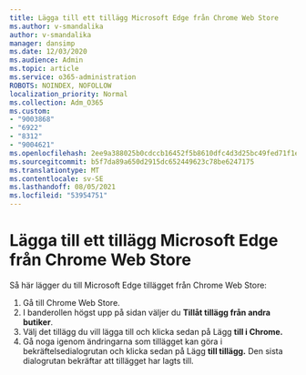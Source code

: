 ```yaml
---
title: Lägga till ett tillägg Microsoft Edge från Chrome Web Store
ms.author: v-smandalika
author: v-smandalika
manager: dansimp
ms.date: 12/03/2020
ms.audience: Admin
ms.topic: article
ms.service: o365-administration
ROBOTS: NOINDEX, NOFOLLOW
localization_priority: Normal
ms.collection: Adm_O365
ms.custom:
- "9003868"
- "6922"
- "8312"
- "9004621"
ms.openlocfilehash: 2ee9a388025b0cdccb16452f5b8610dfc4d3d25bc49fed71f1e1b1789b4d4827
ms.sourcegitcommit: b5f7da89a650d2915dc652449623c78be6247175
ms.translationtype: MT
ms.contentlocale: sv-SE
ms.lasthandoff: 08/05/2021
ms.locfileid: "53954751"
---
```

# <a name="add-an-extension-to-microsoft-edge-from-the-chrome-web-store"></a>Lägga till ett tillägg Microsoft Edge från Chrome Web Store

Så här lägger du till Microsoft Edge tillägget från Chrome Web Store:

1. Gå till Chrome Web Store.
2. I banderollen högst upp på sidan väljer du **Tillåt tillägg från andra butiker**.
3. Välj det tillägg du vill lägga till och klicka sedan på Lägg **till i Chrome.**
4. Gå noga igenom ändringarna som tillägget kan göra i bekräftelsedialogrutan och klicka sedan på Lägg **till tillägg.**
Den sista dialogrutan bekräftar att tillägget har lagts till.